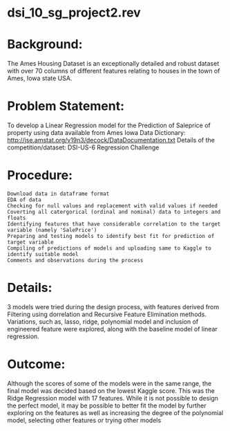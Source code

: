 # dsi_10_sg_project2.rev

# Background:

The Ames Housing Dataset is an exceptionally detailed and robust dataset with over 70 columns of different features relating to houses in the town of Ames, Iowa state USA.

# Problem Statement:

To develop a Linear Regression model for the Prediction of Saleprice of property using data available from Ames Iowa
Data Dictionary: http://jse.amstat.org/v19n3/decock/DataDocumentation.txt
Details of the competition/dataset: DSI-US-6 Regression Challenge

# Procedure:

    Download data in dataframe format
    EDA of data
    Checking for null values and replacement with valid values if needed
    Coverting all catergorical (ordinal and nominal) data to integers and floats
    Identifying features that have considerable correlation to the target variable (namely 'SalePrice')
    Preparing and testing models to identify best fit for prediction of target variable
    Compiling of predictions of models and uploading same to Kaggle to identify suitable model
    Comments and observations during the process

# Details:

3 models were tried during the design process, with features derived from Filtering using dorrelation and Recursive Feature Elimination methods. Variations, such as, lasso, ridge, polynomial model and inclusion of engineered feature were explored, along with the baseline model of linear regression.

# Outcome:

Although the scores of some of the models were in the same range, the final model was decided based on the lowest Kaggle score. This was the Ridge Regression model with 17 features. While it is not possible to design the perfect model, it may be possible to better fit the model by further exploring on the features as well as increasing the degree of the polynomial model, selecting other features or trying other models

